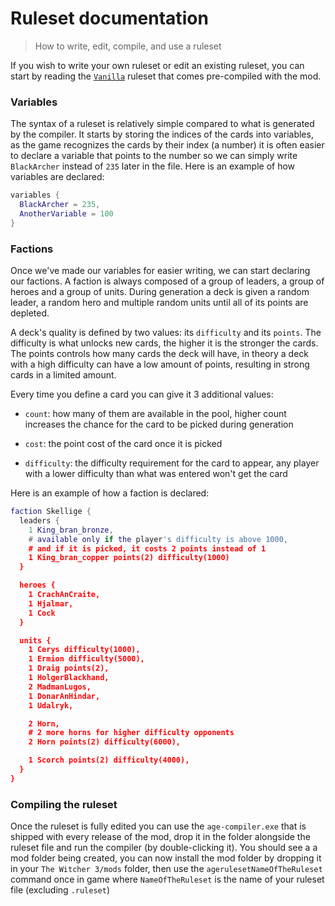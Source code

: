 # Ruleset documentation
> How to write, edit, compile, and use a ruleset

If you wish to write your own ruleset or edit an existing ruleset, you can start by reading the [`Vanilla`](https://github.com/Aelto/tw3-a-gwent-empire/blob/master/compiler/Vanilla.ruleset) ruleset that comes pre-compiled with the mod.

### Variables
The syntax of a ruleset is relatively simple compared to what is generated by the compiler. It starts by storing the indices of the cards into variables, as the game recognizes the cards by their index (a number) it is often easier to declare a variable that points to the number so we can simply write `BlackArcher` instead of `235` later in the file.
Here is an example of how variables are declared:
```lua
variables {
  BlackArcher = 235,
  AnotherVariable = 100
}
```

### Factions
Once we've made our variables for easier writing, we can start declaring our factions. A faction is always composed of a group of leaders, a group of heroes and a group of units. During generation a deck is given a random leader, a random hero and multiple random units until all of its points are depleted.

A deck's quality is defined by two values: its `difficulty` and its `points`. The difficulty is what unlocks new cards, the higher it is the stronger the cards. The points controls how many cards the deck will have, in theory a deck with a high difficulty can have a low amount of points, resulting in strong cards in a limited amount.

Every time you define a card you can give it 3 additional values:
 - `count`: how many of them are available in the pool, higher count increases the chance for the card to be picked during generation

 - `cost`: the point cost of the card once it is picked

 - `difficulty`: the difficulty requirement for the card to appear, any player with a lower difficulty than what was entered won't get the card

Here is an example of how a faction is declared:
```lua
faction Skellige {
  leaders {
    1 King_bran_bronze,
    # available only if the player's difficulty is above 1000,
    # and if it is picked, it costs 2 points instead of 1
    1 King_bran_copper points(2) difficulty(1000)
  }

  heroes {
    1 CrachAnCraite,
    1 Hjalmar,
    1 Cock
  }

  units {
    1 Cerys difficulty(1000),
    1 Ermion difficulty(5000),
    1 Draig points(2),
    1 HolgerBlackhand,
    2 MadmanLugos,
    1 DonarAnHindar,
    1 Udalryk,

    2 Horn,
    # 2 more horns for higher difficulty opponents
    2 Horn points(2) difficulty(6000),

    1 Scorch points(2) difficulty(4000),
  }
}
```

### Compiling the ruleset
Once the ruleset is fully edited you can use the `age-compiler.exe` that is shipped with every release of the mod, drop it in the folder alongside the ruleset file and run the compiler (by double-clicking it). You should see a a mod folder being created, you can now install the mod folder by dropping it in your `The Witcher 3/mods` folder, then use the `agerulesetNameOfTheRuleset` command once in game where `NameOfTheRuleset` is the name of your ruleset file (excluding `.ruleset`)